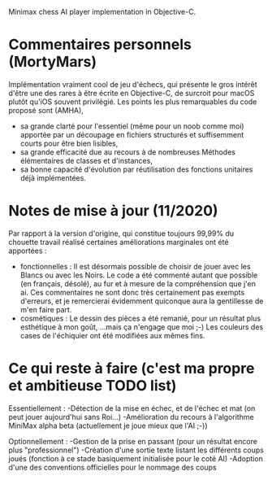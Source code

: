 Minimax chess AI player implementation in Objective-C.

Commentaires personnels (MortyMars)
=======================
Implémentation vraiment cool de jeu d'échecs, qui présente le gros intérêt d'être une des rares à être écrite en Objective-C,
de surcroit pour macOS plutôt qu'iOS souvent privilégié.
Les points les plus remarquables du code proposé sont (AMHA), 
- sa grande clarté pour l'essentiel (même pour un noob comme moi) apportée par un découpage en fichiers structurés 
  et suffisemment courts pour être bien lisibles, 
- sa grande efficacité due au recours à de nombreuses Méthodes élémentaires de classes et d'instances,
- sa bonne capacité d'évolution par réutilisation des fonctions unitaires déjà implémentées.

Notes de mise à jour (11/2020)
====================
Par rapport à la version d'origine, qui constitue toujours 99,99% du chouette travail réalisé certaines améliorations 
marginales ont été apportées :
- fonctionnelles :
Il est désormais possible de choisir de jouer avec les Blancs ou avec les Noirs.
Le code a été commenté autant que possible (en français, désolé), au fur et à mesure de la compréhension que j'en ai.
Ces commentaires ne sont donc très certainement pas exempts d'erreurs, et je remercierai évidemment quiconque aura
la gentillesse de m'en faire part.
- cosmétiques :
Le dessin des pièces a été remanié, pour un résultat plus esthétique à mon goût, ...mais ça n'engage que moi ;-)
Les couleurs des cases de l'échiquier ont été modifiées aux mêmes fins.

Ce qui reste à faire (c'est ma propre et ambitieuse TODO list)
====================
Essentiellement :
-Détection de la mise en échec, et de l'échec et mat (on peut jouer aujourd'hui sans Roi...)
-Amélioration du recours à l'algorithme MiniMax alpha beta (actuellement je joue mieux que l'AI ;-))

Optionnellement :
-Gestion de la prise en passant (pour un résultat encore plus "professionnel")
-Création d'une sortie texte listant les différents coups joués (fonction à ce stade basiquement initialisée pour le coté AI)
-Adoption d'une des conventions officielles pour le nommage des coups



